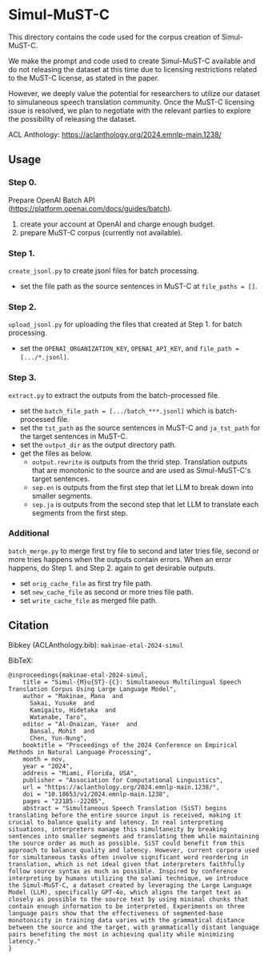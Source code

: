 # Simul-MuST-C

This directory contains the code used for the corpus creation of Simul-MuST-C.

We make the prompt and code used to create Simul-MuST-C available and do not releasing the dataset at this time due to licensing restrictions related to the MuST-C license, as stated in the paper.

However, we deeply value the potential for researchers to utilize our dataset to simulaneous speech translation community. Once the MuST-C licensing issue is resolved, we plan to negotiate with the relevant parties to explore the possibility of releasing the dataset.

ACL Anthology: https://aclanthology.org/2024.emnlp-main.1238/

## Usage

### Step 0.
Prepare OpenAI Batch API (https://platform.openai.com/docs/guides/batch).
1. create your account at OpenAI and charge enough budget.
2. prepare MuST-C corpus (currently not available).

### Step 1.
`create_jsonl.py` to create jsonl files for batch processing.
- set the file path as the source sentences in MuST-C at `file_paths = []`.

### Step 2.
`upload_jsonl.py` for uploading the files that created at Step 1. for batch processing. 
- set the `OPENAI_ORGANIZATION_KEY`, `OPENAI_API_KEY`, and `file_path = [.../*.jsonl]`.

### Step 3.
`extract.py` to extract the outputs from the batch-processed file.
- set the `batch_file_path = [.../batch_***.jsonl]` which is batch-processed file.
- set the `tst_path` as the source sentences in MuST-C and `ja_tst_path` for the target sentences in MuST-C.
- set the `output_dir` as the output directory path.
- get the files as below.
    - `output.rewrite` is outputs from the thrid step. Translation outputs that are monotonic to the source and are used as Simul-MuST-C's target sentences.
    - `sep.en` is outputs from the first step that let LLM to break down into smaller segments.
    - `sep.ja` is outputs from the second step that let LLM to translate each segments from the first step.

### Additional
`batch_merge.py` to merge first try file to second and later tries file, second or more tries happens when the outputs contain errors. 
When an error happens, do Step 1. and Step 2. again to get desirable outputs.
- set `orig_cache_file` as first try file path.
- set `new_cache_file` as second or more tries file path.
- set `write_cache_file` as merged file path.

## Citation

Bibkey (ACLAnthology.bib): `makinae-etal-2024-simul`

BibTeX:
```
@inproceedings{makinae-etal-2024-simul,
    title = "Simul-{M}u{ST}-{C}: Simultaneous Multilingual Speech Translation Corpus Using Large Language Model",
    author = "Makinae, Mana  and
      Sakai, Yusuke  and
      Kamigaito, Hidetaka  and
      Watanabe, Taro",
    editor = "Al-Onaizan, Yaser  and
      Bansal, Mohit  and
      Chen, Yun-Nung",
    booktitle = "Proceedings of the 2024 Conference on Empirical Methods in Natural Language Processing",
    month = nov,
    year = "2024",
    address = "Miami, Florida, USA",
    publisher = "Association for Computational Linguistics",
    url = "https://aclanthology.org/2024.emnlp-main.1238/",
    doi = "10.18653/v1/2024.emnlp-main.1238",
    pages = "22185--22205",
    abstract = "Simultaneous Speech Translation (SiST) begins translating before the entire source input is received, making it crucial to balance quality and latency. In real interpreting situations, interpreters manage this simultaneity by breaking sentences into smaller segments and translating them while maintaining the source order as much as possible. SiST could benefit from this approach to balance quality and latency. However, current corpora used for simultaneous tasks often involve significant word reordering in translation, which is not ideal given that interpreters faithfully follow source syntax as much as possible. Inspired by conference interpreting by humans utilizing the salami technique, we introduce the Simul-MuST-C, a dataset created by leveraging the Large Language Model (LLM), specifically GPT-4o, which aligns the target text as closely as possible to the source text by using minimal chunks that contain enough information to be interpreted. Experiments on three language pairs show that the effectiveness of segmented-base monotonicity in training data varies with the grammatical distance between the source and the target, with grammatically distant language pairs benefiting the most in achieving quality while minimizing latency."
}
```